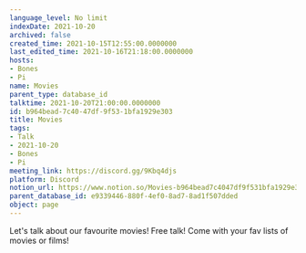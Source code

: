 ```yaml
---
language_level: No limit
indexDate: 2021-10-20
archived: false
created_time: 2021-10-15T12:55:00.0000000
last_edited_time: 2021-10-16T21:18:00.0000000
hosts:
- Bones
- Pi
name: Movies
parent_type: database_id
talktime: 2021-10-20T21:00:00.0000000
id: b964bead-7c40-47df-9f53-1bfa1929e303
title: Movies
tags:
- Talk
- 2021-10-20
- Bones
- Pi
meeting_link: https://discord.gg/9Kbq4djs
platform: Discord
notion_url: https://www.notion.so/Movies-b964bead7c4047df9f531bfa1929e303
parent_database_id: e9339446-880f-4ef0-8ad7-8ad1f507dded
object: page
---
```


Let's talk about our favourite movies!
Free talk! Come with your fav lists of movies or films!


